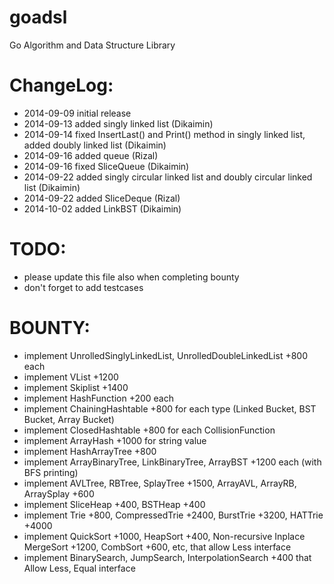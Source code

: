 goadsl
======

Go Algorithm and Data Structure Library


ChangeLog:
==========

* 2014-09-09 initial release
* 2014-09-13 added singly linked list (Dikaimin)
* 2014-09-14 fixed InsertLast() and Print() method in singly linked list, added doubly linked list (Dikaimin)
* 2014-09-16 added queue (Rizal)
* 2014-09-16 fixed SliceQueue (Dikaimin)
* 2014-09-22 added singly circular linked list and doubly circular linked list (Dikaimin)
* 2014-09-22 added SliceDeque (Rizal)
* 2014-10-02 added LinkBST (Dikaimin)

TODO:
=====

* please update this file also when completing bounty
* don't forget to add testcases

BOUNTY:
=======

* implement UnrolledSinglyLinkedList, UnrolledDoubleLinkedList +800 each
* implement VList +1200
* implement Skiplist +1400
* implement HashFunction +200 each
* implement ChainingHashtable +800 for each type (Linked Bucket, BST Bucket, Array Bucket)
* implement ClosedHashtable +800 for each CollisionFunction
* implement ArrayHash +1000 for string value
* implement HashArrayTree +800
* implement ArrayBinaryTree, LinkBinaryTree, ArrayBST +1200 each (with BFS printing)
* implement AVLTree, RBTree, SplayTree +1500, ArrayAVL, ArrayRB, ArraySplay +600
* implement SliceHeap +400, BSTHeap +400
* implement Trie +800, CompressedTrie +2400, BurstTrie +3200, HATTrie +4000
* implement QuickSort +1000, HeapSort +400, Non-recursive Inplace MergeSort +1200, CombSort +600, etc, that allow Less interface
* implement BinarySearch, JumpSearch, InterpolationSearch +400 that Allow Less, Equal interface
